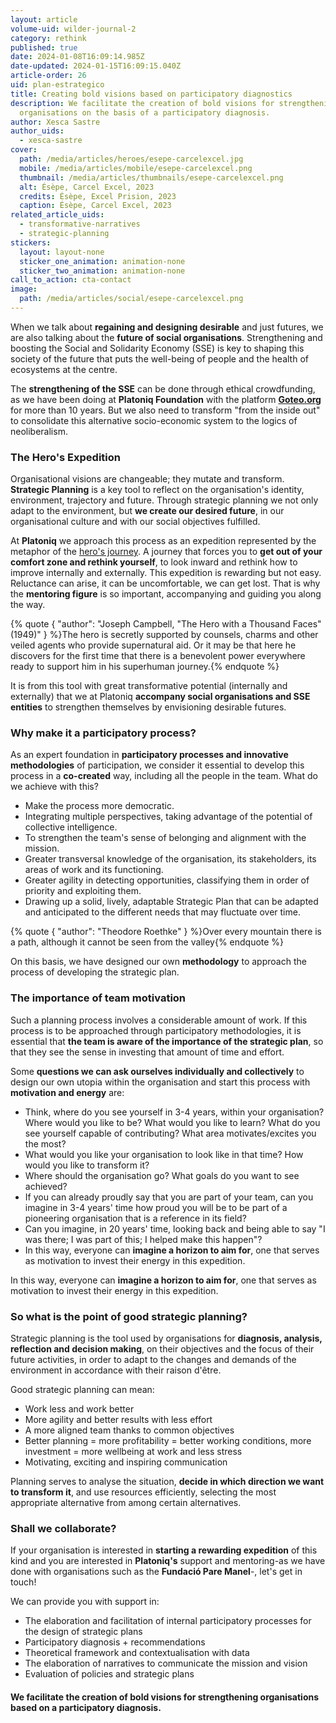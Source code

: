 ```yaml
---
layout: article
volume-uid: wilder-journal-2
category: rethink
published: true
date: 2024-01-08T16:09:14.985Z
date-updated: 2024-01-15T16:09:15.040Z
article-order: 26
uid: plan-estrategico
title: Creating bold visions based on participatory diagnostics
description: We facilitate the creation of bold visions for strengthening
  organisations on the basis of a participatory diagnosis.
author: Xesca Sastre
author_uids:
  - xesca-sastre
cover:
  path: /media/articles/heroes/esepe-carcelexcel.jpg
  mobile: /media/articles/mobile/esepe-carcelexcel.png
  thumbnail: /media/articles/thumbnails/esepe-carcelexcel.png
  alt: Ésèpe, Carcel Excel, 2023
  credits: Ésèpe, Excel Prision, 2023
  caption: Ésèpe, Carcel Excel, 2023
related_article_uids:
  - transformative-narratives
  - strategic-planning
stickers:
  layout: layout-none
  sticker_one_animation: animation-none
  sticker_two_animation: animation-none
call_to_action: cta-contact
image:
  path: /media/articles/social/esepe-carcelexcel.png
---
```

When we talk about **regaining and designing desirable** and just futures, we are also talking about the **future of social organisations**. Strengthening and boosting the Social and Solidarity Economy (SSE) is key to shaping this society of the future that puts the well-being of people and the health of ecosystems at the centre.

The **strengthening of the SSE** can be done through ethical crowdfunding, as we have been doing at **Platoniq Foundation** with the platform **[Goteo.org](https://www.goteo.org/)** for more than 10 years. But we also need to transform "from the inside out" to consolidate this alternative socio-economic system to the logics of neoliberalism.

### The Hero's Expedition

Organisational visions are changeable; they mutate and transform. **Strategic Planning** is a key tool to reflect on the organisation's identity, environment, trajectory and future. Through strategic planning we not only adapt to the environment, but **we create our desired future**, in our organisational culture and with our social objectives fulfilled.

At **Platoniq** we approach this process as an expedition represented by the metaphor of the [hero's journey](https://en.wikipedia.org/wiki/Hero%27s_journey). A journey that forces you to **get out of your comfort zone and rethink yourself**, to look inward and rethink how to improve internally and externally. This expedition is rewarding but not easy. Reluctance can arise, it can be uncomfortable, we can get lost. That is why the **mentoring figure** is so important, accompanying and guiding you along the way.

{% quote { "author": "Joseph Campbell, \"The Hero with a Thousand Faces\" (1949)" } %}The hero is secretly supported by counsels, charms and other veiled agents who provide supernatural aid. Or it may be that here he discovers for the first time that there is a benevolent power everywhere ready to support him in his superhuman journey.{% endquote %}

It is from this tool with great transformative potential (internally and externally) that we at Platoniq **accompany social organisations and SSE entities** to strengthen themselves by envisioning desirable futures.

### Why make it a participatory process?

As an expert foundation in **participatory processes and innovative methodologies** of participation, we consider it essential to develop this process in a **co-created** way, including all the people in the team. What do we achieve with this?

* Make the process more democratic.
* Integrating multiple perspectives, taking advantage of the potential of collective intelligence.
* To strengthen the team's sense of belonging and alignment with the mission.
* Greater transversal knowledge of the organisation, its stakeholders, its areas of work and its functioning.
* Greater agility in detecting opportunities, classifying them in order of priority and exploiting them.
* Drawing up a solid, lively, adaptable Strategic Plan that can be adapted and anticipated to the different needs that may fluctuate over time.

{% quote { "author": "Theodore Roethke" } %}Over every mountain there is a path, although it cannot be seen from the valley{% endquote %}

On this basis, we have designed our own **methodology** to approach the process of developing the strategic plan.

### **The importance of team motivation**

Such a planning process involves a considerable amount of work. If this process is to be approached through participatory methodologies, it is essential that **the team is aware of the importance of the strategic plan**, so that they see the sense in investing that amount of time and effort.

Some **questions we can ask ourselves individually and collectively** to design our own utopia within the organisation and start this process with **motivation and energy** are:

* Think, where do you see yourself in 3-4 years, within your organisation? Where would you like to be? What would you like to learn? What do you see yourself capable of contributing? What area motivates/excites you the most?
* What would you like your organisation to look like in that time? How would you like to transform it? 
* Where should the organisation go? What goals do you want to see achieved?
* If you can already proudly say that you are part of your team, can you imagine in 3-4 years' time how proud you will be to be part of a pioneering organisation that is a reference in its field?
* Can you imagine, in 20 years' time, looking back and being able to say "I was there; I was part of this; I helped make this happen"?
* In this way, everyone can **imagine a horizon to aim for**, one that serves as motivation to invest their energy in this expedition.

In this way, everyone can **imagine a horizon to aim for**, one that serves as motivation to invest their energy in this expedition.

### So what is the point of good strategic planning?

Strategic planning is the tool used by organisations for **diagnosis, analysis, reflection and decision making**, on their objectives and the focus of their future activities, in order to adapt to the changes and demands of the environment in accordance with their raison d'être.

Good strategic planning can mean:

* Work less and work better 
* More agility and better results with less effort
* A more aligned team thanks to common objectives
* Better planning = more profitability = better working conditions, more investment = more wellbeing at work and less stress
* Motivating, exciting and inspiring communication

Planning serves to analyse the situation, **decide in which direction we want to transform it**, and use resources efficiently, selecting the most appropriate alternative from among certain alternatives.

### Shall we collaborate?

If your organisation is interested in **starting a rewarding expedition** of this kind and you are interested in **Platoniq's** support and mentoring-as we have done with organisations such as the **Fundació Pare Manel**-, let's get in touch! 

We can provide you with support in: 

* The elaboration and facilitation of internal participatory processes for the design of strategic plans
* Participatory diagnosis + recommendations
* Theoretical framework and contextualisation with data
* The elaboration of narratives to communicate the mission and vision 
* Evaluation of policies and strategic plans

#### **We facilitate the creation of bold visions for strengthening organisations based on a participatory diagnosis**.
